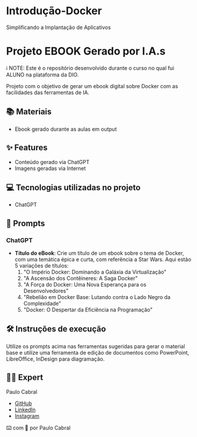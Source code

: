 # Introdução-Docker
Simplificando a Implantação de Aplicativos

# Projeto EBOOK Gerado por I.A.s

ℹ️ NOTE: Este é o repositório desenvolvido durante o curso no qual fui ALUNO na plataforma da DIO.

Projeto com o objetivo de gerar um ebook digital sobre Docker com as facilidades das ferramentas de IA.

## 📚 Materiais

- Ebook gerado durante as aulas em output

## ✨ Features

- Conteúdo gerado via ChatGPT
- Imagens geradas via Internet

## 💻 Tecnologias utilizadas no projeto

- ChatGPT

## 🧠 Prompts

### ChatGPT

- **Título do eBook**: Crie um título de um ebook sobre o tema de Docker, com uma temática épica e curta, com referência a Star Wars. Aqui estão 5 variações de títulos:
  1. "O Império Docker: Dominando a Galáxia da Virtualização"
  2. "A Ascensão dos Contêineres: A Saga Docker"
  3. "A Força do Docker: Uma Nova Esperança para os Desenvolvedores"
  4. "Rebelião em Docker Base: Lutando contra o Lado Negro da Complexidade"
  5. "Docker: O Despertar da Eficiência na Programação"

## 🛠️ Instruções de execução

Utilize os prompts acima nas ferramentas sugeridas para gerar o material base e utilize uma ferramenta de edição de documentos como PowerPoint, LibreOffice, InDesign para diagramação.

## 👨‍💻 Expert

Paulo Cabral

- [GitHub](https://github.com/seuusuario)
- [LinkedIn](https://linkedin.com/in/seuperfil)
- [Instagram](https://instagram.com/seuperfil)

⌨️ com 💜 por Paulo Cabral
